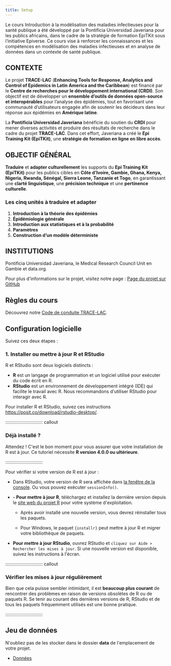 ```yaml
---
title: Setup
---
```


Le cours Introduction à la modélisation des maladies infectieuses pour la santé publique a été développé par la Pontificia Universidad Javeriana pour les publics africains, dans le cadre de la stratégie de formation EpiTKit sous l’initiative Epiverse. Ce cours vise à renforcer les connaissances et les compétences en modélisation des maladies infectieuses et en analyse de données dans un contexte de santé publique.

## **CONTEXTE**  

Le projet **TRACE-LAC** (**Enhancing Tools for Response, Analytics and Control of Epidemics in Latin America and the Caribbean**) est financé par le **Centre de recherches pour le développement international (CRDI)**. Son objectif est de développer un **ensemble d’outils de données open-source et interopérables** pour l’analyse des épidémies, tout en favorisant une communauté d’utilisateurs engagée afin de soutenir les décideurs dans leur réponse aux épidémies en **Amérique latine**.  

La **Pontificia Universidad Javeriana** bénéficie du soutien du **CRDI** pour mener diverses activités et produire des résultats de recherche dans le cadre du projet **TRACE-LAC**. Dans cet effort, Javeriana a créé le **Epi Training Kit (EpiTKit)**, une **stratégie de formation en ligne en libre accès**.  

## **OBJECTIF GÉNÉRAL**  

**Traduire** et **adapter culturellement** les supports du **Epi Training Kit (EpiTKit)** pour les publics cibles en **Côte d’Ivoire, Gambie, Ghana, Kenya, Nigeria, Rwanda, Sénégal, Sierra Leone, Tanzanie et Togo**, en garantissant une **clarté linguistique**, une **précision technique** et une **pertinence culturelle**.  

### **Les cinq unités à traduire et adapter**  

1. **Introduction à la théorie des épidémies**  
2. **Épidémiologie générale**  
3. **Introduction aux statistiques et à la probabilité**  
4. **Paramètres**  
5. **Construction d’un modèle déterministe**  

## **INSTITUTIONS**

Pontificia Universidad Javeriana, le Medical Research Council Unit en Gambie et data.org.

Pour plus d'informations sur le projet, visitez notre page :
[Page du projet sur GitHub](https://epiverse-trace.github.io/translation-epitkit/)

## Règles du cours
Découvrez notre [Code de conduite TRACE-LAC](https://drive.google.com/drive/u/0/folders/1_rvQDFcniVR3nKVWGDIhzR6Bk-5lgN8J).

## Configuration logicielle

Suivez ces deux étapes :

### 1. Installer ou mettre à jour R et RStudio

R et RStudio sont deux logiciels distincts :

* **R** est un langage de programmation et un logiciel utilisé pour exécuter du code écrit en R.
* **RStudio** est un environnement de développement intégré (IDE) qui facilite le travail avec R. Nous recommandons d'utiliser RStudio pour interagir avec R.

Pour installer R et RStudio, suivez ces instructions <https://posit.co/download/rstudio-desktop/>.

::::::::::::::::::::::::::::: callout

### Déjà installé ?

Attendez ! C'est le bon moment pour vous assurer que votre installation de R est à jour.
Ce tutoriel nécessite **R version 4.0.0 ou ultérieure**.

:::::::::::::::::::::::::::::

Pour vérifier si votre version de R est à jour :

-   Dans RStudio, votre version de R sera affichée dans [la fenêtre de la console](https://docs.posit.co/ide/user/ide/guide/code/console.html). Ou vous pouvez exécuter `sessionInfo()`.

-   **- Pour mettre à jour R**, téléchargez et installez la dernière version depuis le [site web du projet R](https://cran.rstudio.com/) pour votre système d'exploitation.

    -   Après avoir installé une nouvelle version, vous devrez réinstaller tous les paquets.

    -   Pour Windows, le paquet `{installr}` peut mettre à jour R et migrer votre bibliothèque de paquets.

-   **Pour mettre à jour RStudio**, ouvrez RStudio et `cliquez sur Aide > Rechercher les mises à jour`. Si une nouvelle version est disponible, suivez les instructions à l'écran.

::::::::::::::::::::::::::::: callout

### Vérifier les mises à jour régulièrement

Bien que cela puisse sembler intimidant, il est **beaucoup plus courant** de rencontrer des problèmes en raison de versions obsolètes de R ou de paquets R. Se tenir au courant des dernières versions de R, RStudio et de tous les paquets fréquemment utilisés est une bonne pratique.

:::::::::::::::::::::::::::::

## Jeu de données

N'oubliez pas de les stocker dans le dossier **data** de l'emplacement de votre projet.

-   [Données](https://raw.githubusercontent.com/epiverse-trace/EpiTKit-FR/refs/heads/main/episodes/data/echantillon_covid.RDS)
